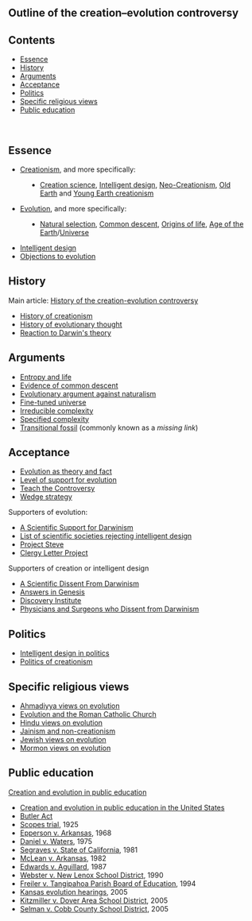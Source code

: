 <h2> Outline of the creation–evolution controversy</h2>


<h2 id="mw-toc-heading">Contents</h2>

<ul>
<li class="toclevel-1 tocsection-1"><a href="#Essence"><span class="toctext">Essence</span></a></li>
<li class="toclevel-1 tocsection-2"><a href="#History"><span class="toctext">History</span></a></li>
<li class="toclevel-1 tocsection-3"><a href="#Arguments"><span class="toctext">Arguments</span></a></li>
<li class="toclevel-1 tocsection-4"><a href="#Acceptance"><span class="toctext">Acceptance</span></a></li>
<li class="toclevel-1 tocsection-5"><a href="#Politics"><span class="toctext">Politics</span></a></li>
<li class="toclevel-1 tocsection-6"><a href="#Specific_religious_views"><span class="toctext">Specific religious views</span></a></li>
<li class="toclevel-1 tocsection-7"><a href="#Public_education"><span class="toctext">Public education</span></a></li>
</ul>
</br>
<h2><span id="Essence" class="mw-headline">Essence</span></h2>
<ul>
<li><a title="Creationism" href="https://en.wikipedia.org/wiki/Creationism">Creationism</a>, and more specifically:</li>
</ul>
<dl>
<dd>
<ul>
<li><a title="Creation science" href="https://en.wikipedia.org/wiki/Creation_science">Creation science</a>,&nbsp;<a title="Intelligent design" href="https://en.wikipedia.org/wiki/Intelligent_design">Intelligent design</a>,&nbsp;<a class="mw-redirect" title="Neo-Creationism" href="https://en.wikipedia.org/wiki/Neo-Creationism">Neo-Creationism</a>,&nbsp;<a title="Old Earth creationism" href="https://en.wikipedia.org/wiki/Old_Earth_creationism">Old Earth</a>&nbsp;and&nbsp;<a title="Young Earth creationism" href="https://en.wikipedia.org/wiki/Young_Earth_creationism">Young Earth creationism</a></li>
</ul>
</dd>
</dl>
<ul>
<li><a title="Evolution" href="https://en.wikipedia.org/wiki/Evolution">Evolution</a>, and more specifically:</li>
</ul>
<dl>
<dd>
<ul>
<li><a title="Natural selection" href="https://en.wikipedia.org/wiki/Natural_selection">Natural selection</a>,&nbsp;<a title="Common descent" href="https://en.wikipedia.org/wiki/Common_descent">Common descent</a>,&nbsp;<a class="mw-redirect" title="Origins of life" href="https://en.wikipedia.org/wiki/Origins_of_life">Origins of life</a>,&nbsp;<a title="Age of the Earth" href="https://en.wikipedia.org/wiki/Age_of_the_Earth">Age of the Earth</a>/<a title="Age of the universe" href="https://en.wikipedia.org/wiki/Age_of_the_universe">Universe</a></li>
</ul>
</dd>
</dl>
<ul>
<li><a title="Intelligent design" href="https://en.wikipedia.org/wiki/Intelligent_design">Intelligent design</a></li>
<li><a title="Objections to evolution" href="https://en.wikipedia.org/wiki/Objections_to_evolution">Objections to evolution</a></li>
</ul>
<h2><span id="History" class="mw-headline">History</span></h2>
<div class="hatnote navigation-not-searchable">Main article:&nbsp;<a class="mw-redirect" title="History of the creation-evolution controversy" href="https://en.wikipedia.org/wiki/History_of_the_creation-evolution_controversy">History of the creation-evolution controversy</a></div>
<ul>
<li><a title="History of creationism" href="https://en.wikipedia.org/wiki/History_of_creationism">History of creationism</a></li>
<li><a title="History of evolutionary thought" href="https://en.wikipedia.org/wiki/History_of_evolutionary_thought">History of evolutionary thought</a></li>
<li><a class="mw-redirect" title="Reaction to Darwin's theory" href="https://en.wikipedia.org/wiki/Reaction_to_Darwin%27s_theory">Reaction to Darwin's theory</a></li>
</ul>
<h2><span id="Arguments" class="mw-headline">Arguments</span></h2>
<ul>
<li><a title="Entropy and life" href="https://en.wikipedia.org/wiki/Entropy_and_life">Entropy and life</a></li>
<li><a title="Evidence of common descent" href="https://en.wikipedia.org/wiki/Evidence_of_common_descent">Evidence of common descent</a></li>
<li><a title="Evolutionary argument against naturalism" href="https://en.wikipedia.org/wiki/Evolutionary_argument_against_naturalism">Evolutionary argument against naturalism</a></li>
<li><a title="Fine-tuned universe" href="https://en.wikipedia.org/wiki/Fine-tuned_universe">Fine-tuned universe</a></li>
<li><a title="Irreducible complexity" href="https://en.wikipedia.org/wiki/Irreducible_complexity">Irreducible complexity</a></li>
<li><a title="Specified complexity" href="https://en.wikipedia.org/wiki/Specified_complexity">Specified complexity</a></li>
<li><a title="Transitional fossil" href="https://en.wikipedia.org/wiki/Transitional_fossil">Transitional fossil</a>&nbsp;(commonly known as a&nbsp;<em>missing link</em>)</li>
</ul>
<h2><span id="Acceptance" class="mw-headline">Acceptance</span></h2>
<ul>
<li><a class="mw-redirect" title="Evolution as theory and fact" href="https://en.wikipedia.org/wiki/Evolution_as_theory_and_fact">Evolution as theory and fact</a></li>
<li><a title="Level of support for evolution" href="https://en.wikipedia.org/wiki/Level_of_support_for_evolution">Level of support for evolution</a></li>
<li><a title="Teach the Controversy" href="https://en.wikipedia.org/wiki/Teach_the_Controversy">Teach the Controversy</a></li>
<li><a title="Wedge strategy" href="https://en.wikipedia.org/wiki/Wedge_strategy">Wedge strategy</a></li>
</ul>
<p>Supporters of evolution:</p>
<ul>
<li><a title="A Scientific Support for Darwinism" href="https://en.wikipedia.org/wiki/A_Scientific_Support_for_Darwinism">A Scientific Support for Darwinism</a></li>
<li><a class="mw-redirect" title="List of scientific societies rejecting intelligent design" href="https://en.wikipedia.org/wiki/List_of_scientific_societies_rejecting_intelligent_design">List of scientific societies rejecting intelligent design</a></li>
<li><a title="Project Steve" href="https://en.wikipedia.org/wiki/Project_Steve">Project Steve</a></li>
<li><a title="Clergy Letter Project" href="https://en.wikipedia.org/wiki/Clergy_Letter_Project">Clergy Letter Project</a></li>
</ul>
<p>Supporters of creation or intelligent design</p>
<ul>
<li><a class="mw-redirect" title="A Scientific Dissent From Darwinism" href="https://en.wikipedia.org/wiki/A_Scientific_Dissent_From_Darwinism">A Scientific Dissent From Darwinism</a></li>
<li><a title="Answers in Genesis" href="https://en.wikipedia.org/wiki/Answers_in_Genesis">Answers in Genesis</a></li>
<li><a title="Discovery Institute" href="https://en.wikipedia.org/wiki/Discovery_Institute">Discovery Institute</a></li>
<li><a class="mw-redirect" title="Physicians and Surgeons who Dissent from Darwinism" href="https://en.wikipedia.org/wiki/Physicians_and_Surgeons_who_Dissent_from_Darwinism">Physicians and Surgeons who Dissent from Darwinism</a></li>
</ul>
<h2><span id="Politics" class="mw-headline">Politics</span></h2>
<ul>
<li><a title="Intelligent design in politics" href="https://en.wikipedia.org/wiki/Intelligent_design_in_politics">Intelligent design in politics</a></li>
<li><a class="mw-redirect" title="Politics of creationism" href="https://en.wikipedia.org/wiki/Politics_of_creationism">Politics of creationism</a></li>
</ul>
<h2><span id="Specific_religious_views" class="mw-headline">Specific religious views</span></h2>
<ul>
<li><a title="Ahmadiyya views on evolution" href="https://en.wikipedia.org/wiki/Ahmadiyya_views_on_evolution">Ahmadiyya views on evolution</a></li>
<li><a class="mw-redirect" title="Evolution and the Roman Catholic Church" href="https://en.wikipedia.org/wiki/Evolution_and_the_Roman_Catholic_Church">Evolution and the Roman Catholic Church</a></li>
<li><a title="Hindu views on evolution" href="https://en.wikipedia.org/wiki/Hindu_views_on_evolution">Hindu views on evolution</a></li>
<li><a title="Jainism and non-creationism" href="https://en.wikipedia.org/wiki/Jainism_and_non-creationism">Jainism and non-creationism</a></li>
<li><a title="Jewish views on evolution" href="https://en.wikipedia.org/wiki/Jewish_views_on_evolution">Jewish views on evolution</a></li>
<li><a title="Mormon views on evolution" href="https://en.wikipedia.org/wiki/Mormon_views_on_evolution">Mormon views on evolution</a></li>
</ul>
<h2><span id="Public_education" class="mw-headline">Public education</span></h2>
<p><a title="Creation and evolution in public education" href="https://en.wikipedia.org/wiki/Creation_and_evolution_in_public_education">Creation and evolution in public education</a></p>
<ul>
<li><a title="Creation and evolution in public education in the United States" href="https://en.wikipedia.org/wiki/Creation_and_evolution_in_public_education_in_the_United_States">Creation and evolution in public education in the United States</a></li>
<li><a title="Butler Act" href="https://en.wikipedia.org/wiki/Butler_Act">Butler Act</a></li>
<li><a class="mw-redirect" title="Scopes trial" href="https://en.wikipedia.org/wiki/Scopes_trial">Scopes trial</a>, 1925</li>
<li><a title="Epperson v. Arkansas" href="https://en.wikipedia.org/wiki/Epperson_v._Arkansas">Epperson v. Arkansas</a>, 1968</li>
<li><a title="Daniel v. Waters" href="https://en.wikipedia.org/wiki/Daniel_v._Waters">Daniel v. Waters</a>, 1975</li>
<li><a class="mw-redirect" title="Segraves v. State of California" href="https://en.wikipedia.org/wiki/Segraves_v._State_of_California">Segraves v. State of California</a>, 1981</li>
<li><a title="McLean v. Arkansas" href="https://en.wikipedia.org/wiki/McLean_v._Arkansas">McLean v. Arkansas</a>, 1982</li>
<li><a title="Edwards v. Aguillard" href="https://en.wikipedia.org/wiki/Edwards_v._Aguillard">Edwards v. Aguillard</a>, 1987</li>
<li><a title="Webster v. New Lenox School District" href="https://en.wikipedia.org/wiki/Webster_v._New_Lenox_School_District">Webster v. New Lenox School District</a>, 1990</li>
<li><a title="Freiler v. Tangipahoa Parish Board of Education" href="https://en.wikipedia.org/wiki/Freiler_v._Tangipahoa_Parish_Board_of_Education">Freiler v. Tangipahoa Parish Board of Education</a>, 1994</li>
<li><a title="Kansas evolution hearings" href="https://en.wikipedia.org/wiki/Kansas_evolution_hearings">Kansas evolution hearings</a>, 2005</li>
<li><a title="Kitzmiller v. Dover Area School District" href="https://en.wikipedia.org/wiki/Kitzmiller_v._Dover_Area_School_District">Kitzmiller v. Dover Area School District</a>, 2005</li>
<li><a title="Selman v. Cobb County School District" href="https://en.wikipedia.org/wiki/Selman_v._Cobb_County_School_District">Selman v. Cobb County School District</a>, 2005</li>
</ul>

